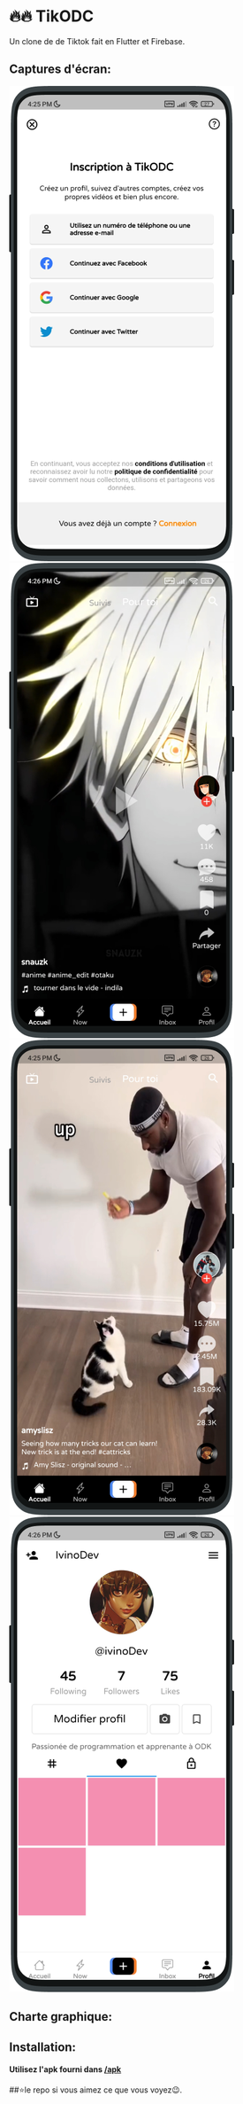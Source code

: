 # 🔥🔥 TikODC
Un clone de de Tiktok fait en Flutter et Firebase.


## Captures d'écran:
![alt text](https://github.com/IvinoDev/TikODC/blob/main/images/4.png)
![alt text](https://github.com/IvinoDev/TikODC/blob/main/images/3.png)
![alt text](https://github.com/IvinoDev/TikODC/blob/main/images/2.png)
![alt text](https://github.com/IvinoDev/TikODC/blob/main/images/1.png)


## Charte graphique:


## Installation:

#### Utilisez l'apk fourni dans [/apk](https://github.com/IvinoDev/TikODC/tree/main/apk)



##⭐le repo si vous aimez ce que vous voyez😉.
